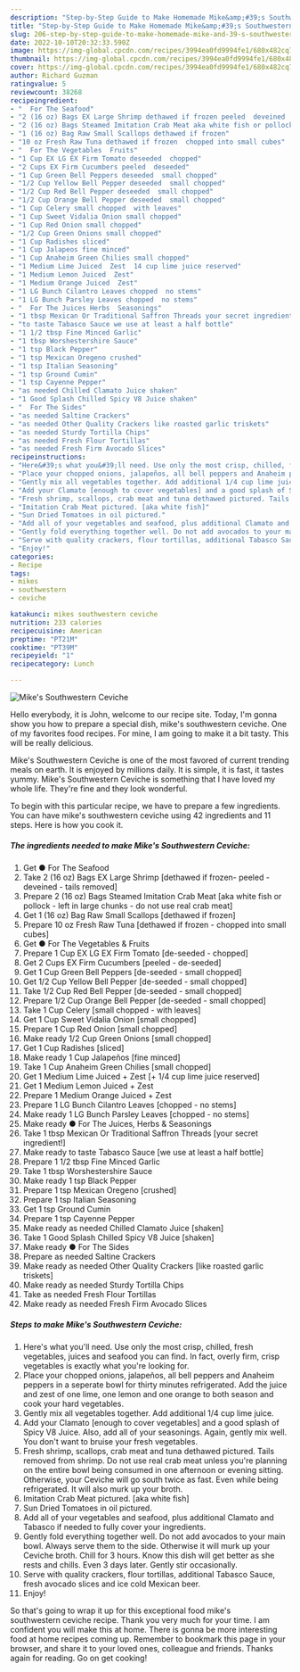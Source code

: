 ```yaml
---
description: "Step-by-Step Guide to Make Homemade Mike&amp;#39;s Southwestern Ceviche"
title: "Step-by-Step Guide to Make Homemade Mike&amp;#39;s Southwestern Ceviche"
slug: 206-step-by-step-guide-to-make-homemade-mike-and-39-s-southwestern-ceviche
date: 2022-10-10T20:32:33.590Z
image: https://img-global.cpcdn.com/recipes/3994ea0fd9994fe1/680x482cq70/mikes-southwestern-ceviche-recipe-main-photo.jpg
thumbnail: https://img-global.cpcdn.com/recipes/3994ea0fd9994fe1/680x482cq70/mikes-southwestern-ceviche-recipe-main-photo.jpg
cover: https://img-global.cpcdn.com/recipes/3994ea0fd9994fe1/680x482cq70/mikes-southwestern-ceviche-recipe-main-photo.jpg
author: Richard Guzman
ratingvalue: 5
reviewcount: 38268
recipeingredient:
- "  For The Seafood"
- "2 (16 oz) Bags EX Large Shrimp dethawed if frozen peeled  deveined  tails removed"
- "2 (16 oz) Bags Steamed Imitation Crab Meat aka white fish or pollock  left in large chunks  do not use real crab meat"
- "1 (16 oz) Bag Raw Small Scallops dethawed if frozen"
- "10 oz Fresh Raw Tuna dethawed if frozen  chopped into small cubes"
- "  For The Vegetables  Fruits"
- "1 Cup EX LG EX Firm Tomato deseeded  chopped"
- "2 Cups EX Firm Cucumbers peeled  deseeded"
- "1 Cup Green Bell Peppers deseeded  small chopped"
- "1/2 Cup Yellow Bell Pepper deseeded  small chopped"
- "1/2 Cup Red Bell Pepper deseeded  small chopped"
- "1/2 Cup Orange Bell Pepper deseeded  small chopped"
- "1 Cup Celery small chopped  with leaves"
- "1 Cup Sweet Vidalia Onion small chopped"
- "1 Cup Red Onion small chopped"
- "1/2 Cup Green Onions small chopped"
- "1 Cup Radishes sliced"
- "1 Cup Jalapeos fine minced"
- "1 Cup Anaheim Green Chilies small chopped"
- "1 Medium Lime Juiced  Zest  14 cup lime juice reserved"
- "1 Medium Lemon Juiced  Zest"
- "1 Medium Orange Juiced  Zest"
- "1 LG Bunch Cilantro Leaves chopped  no stems"
- "1 LG Bunch Parsley Leaves chopped  no stems"
- "  For The Juices Herbs  Seasonings"
- "1 tbsp Mexican Or Traditional Saffron Threads your secret ingredient"
- "to taste Tabasco Sauce we use at least a half bottle"
- "1 1/2 tbsp Fine Minced Garlic"
- "1 tbsp Worshestershire Sauce"
- "1 tsp Black Pepper"
- "1 tsp Mexican Oregeno crushed"
- "1 tsp Italian Seasoning"
- "1 tsp Ground Cumin"
- "1 tsp Cayenne Pepper"
- "as needed Chilled Clamato Juice shaken"
- "1 Good Splash Chilled Spicy V8 Juice shaken"
- "  For The Sides"
- "as needed Saltine Crackers"
- "as needed Other Quality Crackers like roasted garlic triskets"
- "as needed Sturdy Tortilla Chips"
- "as needed Fresh Flour Tortillas"
- "as needed Fresh Firm Avocado Slices"
recipeinstructions:
- "Here&#39;s what you&#39;ll need. Use only the most crisp, chilled, fresh vegetables, juices and seafood you can find. In fact, overly firm, crisp vegetables is exactly what you&#39;re looking for."
- "Place your chopped onions, jalapeños, all bell peppers and Anaheim peppers in a seperate bowl for thirty minutes refrigerated. Add the juice and zest of one lime, one lemon and one orange to both season and cook your hard vegetables."
- "Gently mix all vegetables together. Add additional 1/4 cup lime juice."
- "Add your Clamato [enough to cover vegetables] and a good splash of Spicy V8 Juice. Also, add all of your seasonings. Again, gently mix well. You don&#39;t want to bruise your fresh vegetables."
- "Fresh shrimp, scallops, crab meat and tuna dethawed pictured. Tails removed from shrimp. Do not use real crab meat unless you&#39;re planning on the entire bowl being consumed in one afternoon or evening sitting. Otherwise, your Ceviche will go south twice as fast. Even while being refrigerated. It will also murk up your broth."
- "Imitation Crab Meat pictured. [aka white fish]"
- "Sun Dried Tomatoes in oil pictured."
- "Add all of your vegetables and seafood, plus additional Clamato and Tabasco if needed to fully cover your ingredients."
- "Gently fold everything together well. Do not add avocados to your main bowl. Always serve them to the side. Otherwise it will murk up your Ceviche broth. Chill for 3 hours. Know this dish will get better as she rests and chills. Even 3 days later. Gently stir occasionally."
- "Serve with quality crackers, flour tortillas, additional Tabasco Sauce, fresh avocado slices and ice cold Mexican beer."
- "Enjoy!"
categories:
- Recipe
tags:
- mikes
- southwestern
- ceviche

katakunci: mikes southwestern ceviche 
nutrition: 233 calories
recipecuisine: American
preptime: "PT21M"
cooktime: "PT39M"
recipeyield: "1"
recipecategory: Lunch

---
```



![Mike&#39;s Southwestern Ceviche](https://img-global.cpcdn.com/recipes/3994ea0fd9994fe1/680x482cq70/mikes-southwestern-ceviche-recipe-main-photo.jpg)

Hello everybody, it is John, welcome to our recipe site. Today, I'm gonna show you how to prepare a special dish, mike&#39;s southwestern ceviche. One of my favorites food recipes. For mine, I am going to make it a bit tasty. This will be really delicious.



Mike&#39;s Southwestern Ceviche is one of the most favored of current trending meals on earth. It is enjoyed by millions daily. It is simple, it is fast, it tastes yummy. Mike&#39;s Southwestern Ceviche is something that I have loved my whole life. They're fine and they look wonderful.


To begin with this particular recipe, we have to prepare a few ingredients. You can have mike&#39;s southwestern ceviche using 42 ingredients and 11 steps. Here is how you cook it.

<!--inarticleads1-->

##### The ingredients needed to make Mike&#39;s Southwestern Ceviche:

1. Get  ● For The Seafood
1. Take 2 (16 oz) Bags EX Large Shrimp [dethawed if frozen- peeled - deveined - tails removed]
1. Prepare 2 (16 oz) Bags Steamed Imitation Crab Meat [aka white fish or pollock - left in large chunks - do not use real crab meat]
1. Get 1 (16 oz) Bag Raw Small Scallops [dethawed if frozen]
1. Prepare 10 oz Fresh Raw Tuna [dethawed if frozen - chopped into small cubes]
1. Get  ● For The Vegetables &amp; Fruits
1. Prepare 1 Cup EX LG EX Firm Tomato [de-seeded - chopped]
1. Get 2 Cups EX Firm Cucumbers [peeled - de-seeded]
1. Get 1 Cup Green Bell Peppers [de-seeded - small chopped]
1. Get 1/2 Cup Yellow Bell Pepper [de-seeded - small chopped]
1. Take 1/2 Cup Red Bell Pepper [de-seeded - small chopped]
1. Prepare 1/2 Cup Orange Bell Pepper [de-seeded - small chopped]
1. Take 1 Cup Celery [small chopped - with leaves]
1. Get 1 Cup Sweet Vidalia Onion [small chopped]
1. Prepare 1 Cup Red Onion [small chopped]
1. Make ready 1/2 Cup Green Onions [small chopped]
1. Get 1 Cup Radishes [sliced]
1. Make ready 1 Cup Jalapeños [fine minced]
1. Take 1 Cup Anaheim Green Chilies [small chopped]
1. Get 1 Medium Lime Juiced + Zest [+ 1/4 cup lime juice reserved]
1. Get 1 Medium Lemon Juiced + Zest
1. Prepare 1 Medium Orange Juiced + Zest
1. Prepare 1 LG Bunch Cilantro Leaves [chopped - no stems]
1. Make ready 1 LG Bunch Parsley Leaves [chopped - no stems]
1. Make ready  ● For The Juices, Herbs &amp; Seasonings
1. Take 1 tbsp Mexican Or Traditional Saffron Threads [your secret ingredient!]
1. Make ready to taste Tabasco Sauce [we use at least a half bottle]
1. Prepare 1 1/2 tbsp Fine Minced Garlic
1. Take 1 tbsp Worshestershire Sauce
1. Make ready 1 tsp Black Pepper
1. Prepare 1 tsp Mexican Oregeno [crushed]
1. Prepare 1 tsp Italian Seasoning
1. Get 1 tsp Ground Cumin
1. Prepare 1 tsp Cayenne Pepper
1. Make ready as needed Chilled Clamato Juice [shaken]
1. Take 1 Good Splash Chilled Spicy V8 Juice [shaken]
1. Make ready  ● For The Sides
1. Prepare as needed Saltine Crackers
1. Make ready as needed Other Quality Crackers [like roasted garlic triskets]
1. Make ready as needed Sturdy Tortilla Chips
1. Take as needed Fresh Flour Tortillas
1. Make ready as needed Fresh Firm Avocado Slices




<!--inarticleads2-->

##### Steps to make Mike&#39;s Southwestern Ceviche:

1. Here&#39;s what you&#39;ll need. Use only the most crisp, chilled, fresh vegetables, juices and seafood you can find. In fact, overly firm, crisp vegetables is exactly what you&#39;re looking for.
1. Place your chopped onions, jalapeños, all bell peppers and Anaheim peppers in a seperate bowl for thirty minutes refrigerated. Add the juice and zest of one lime, one lemon and one orange to both season and cook your hard vegetables.
1. Gently mix all vegetables together. Add additional 1/4 cup lime juice.
1. Add your Clamato [enough to cover vegetables] and a good splash of Spicy V8 Juice. Also, add all of your seasonings. Again, gently mix well. You don&#39;t want to bruise your fresh vegetables.
1. Fresh shrimp, scallops, crab meat and tuna dethawed pictured. Tails removed from shrimp. Do not use real crab meat unless you&#39;re planning on the entire bowl being consumed in one afternoon or evening sitting. Otherwise, your Ceviche will go south twice as fast. Even while being refrigerated. It will also murk up your broth.
1. Imitation Crab Meat pictured. [aka white fish]
1. Sun Dried Tomatoes in oil pictured.
1. Add all of your vegetables and seafood, plus additional Clamato and Tabasco if needed to fully cover your ingredients.
1. Gently fold everything together well. Do not add avocados to your main bowl. Always serve them to the side. Otherwise it will murk up your Ceviche broth. Chill for 3 hours. Know this dish will get better as she rests and chills. Even 3 days later. Gently stir occasionally.
1. Serve with quality crackers, flour tortillas, additional Tabasco Sauce, fresh avocado slices and ice cold Mexican beer.
1. Enjoy!




So that's going to wrap it up for this exceptional food mike&#39;s southwestern ceviche recipe. Thank you very much for your time. I am confident you will make this at home. There is gonna be more interesting food at home recipes coming up. Remember to bookmark this page in your browser, and share it to your loved ones, colleague and friends. Thanks again for reading. Go on get cooking!
